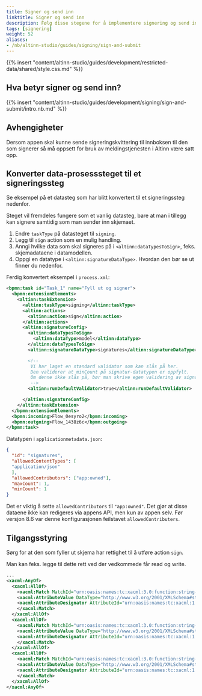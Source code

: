 ```yaml
---
title: Signer og send inn
linktitle: Signer og send inn
description: Følg disse stegene for å implementere signering og send inn i ett steg i din app.
tags: [signering]
weight: 52
aliases:
- /nb/altinn-studio/guides/signing/sign-and-submit
---
```


{{% insert "content/altinn-studio/guides/development/restricted-data/shared/style.css.md" %}}

## Hva betyr signer og send inn?
{{% insert "content/altinn-studio/guides/development/signing/sign-and-submit/intro.nb.md" %}}

## Avhengigheter
Dersom appen skal kunne sende signeringskvittering til innboksen til den som signerer så må oppsett for bruk av meldingstjenesten i Altinn være satt opp.

## Konverter data-prosesssteget til et signeringssteg

Se eksempel på et datasteg som har blitt konvertert til et signeringssteg nedenfor. 

Steget vil fremdeles fungere som et vanlig datasteg, bare at man i tillegg kan signere samtidig som man sender inn skjemaet.

1. Endre `taskType` på datasteget til `signing`.
2. Legg til `sign` action som en mulig handling.
3. Anngi hvilke data som skal signeres på i `<altinn:dataTypesToSign>`, feks. skjemadataene i datamodellen.
5. Oppgi en datatype i `<altinn:signatureDataType>`. Hvordan den bør se ut finner du nedenfor.

Ferdig konvertert eksempel i `process.xml`:

```xml
<bpmn:task id="Task_1" name="Fyll ut og signer">
  <bpmn:extensionElements>
    <altinn:taskExtension>
      <altinn:taskType>signing</altinn:taskType>
      <altinn:actions>
        <altinn:action>sign</altinn:action>
      </altinn:actions>
      <altinn:signatureConfig>
        <altinn:dataTypesToSign>
          <altinn:dataType>model</altinn:dataType>
        </altinn:dataTypesToSign>
        <altinn:signatureDataType>signatures</altinn:signatureDataType>

        <!-- 
         Vi har laget en standard validator som kan slås på her.
         Den validerer at minCount på signatur-datatypen er oppfylt.
         Om denne ikke slås på, bør man skrive egen validering av signaturer.
         -->
        <altinn:runDefaultValidator>true</altinn:runDefaultValidator>

      </altinn:signatureConfig>
    </altinn:taskExtension>
  </bpmn:extensionElements>
  <bpmn:incoming>Flow_0esyro2</bpmn:incoming>
  <bpmn:outgoing>Flow_1438z6c</bpmn:outgoing>
</bpmn:task>
```

Datatypen i `applicationmetadata.json`:

```json
{
  "id": "signatures",
  "allowedContentTypes": [
  "application/json"
  ],
  "allowedContributors": ["app:owned"],
  "maxCount": 1,
  "minCount": 1
}
```

Det er viktig å sette `allowedContributors` til ```"app:owned"```. Det gjør at disse dataene ikke kan redigeres via appens API, men kun av appen selv. Før versjon 8.6 var denne konfigurasjonen feilstavet `allowedContributers`.

## Tilgangsstyring
Sørg for at den som fyller ut skjema har rettighet til å utføre action `sign`.

Man kan feks. legge til dette rett ved der vedkommede får read og write.

```xml
...
<xacml:AnyOf>
  <xacml:AllOf>
    <xacml:Match MatchId="urn:oasis:names:tc:xacml:3.0:function:string-equal-ignore-case">
    <xacml:AttributeValue DataType="http://www.w3.org/2001/XMLSchema#string">read</xacml:AttributeValue>
    <xacml:AttributeDesignator AttributeId="urn:oasis:names:tc:xacml:1.0:action:action-id" Category="urn:oasis:names:tc:xacml:3.0:attribute-category:action" DataType="http://www.w3.org/2001/XMLSchema#string" MustBePresent="false" />
    </xacml:Match>
  </xacml:AllOf>
  <xacml:AllOf>
    <xacml:Match MatchId="urn:oasis:names:tc:xacml:3.0:function:string-equal-ignore-case">
    <xacml:AttributeValue DataType="http://www.w3.org/2001/XMLSchema#string">write</xacml:AttributeValue>
    <xacml:AttributeDesignator AttributeId="urn:oasis:names:tc:xacml:1.0:action:action-id" Category="urn:oasis:names:tc:xacml:3.0:attribute-category:action" DataType="http://www.w3.org/2001/XMLSchema#string" MustBePresent="false" />
    </xacml:Match>
  </xacml:AllOf>
  <xacml:AllOf>
    <xacml:Match MatchId="urn:oasis:names:tc:xacml:3.0:function:string-equal-ignore-case">
    <xacml:AttributeValue DataType="http://www.w3.org/2001/XMLSchema#string">sign</xacml:AttributeValue>
    <xacml:AttributeDesignator AttributeId="urn:oasis:names:tc:xacml:1.0:action:action-id" Category="urn:oasis:names:tc:xacml:3.0:attribute-category:action" DataType="http://www.w3.org/2001/XMLSchema#string" MustBePresent="false" />
    </xacml:Match>
  </xacml:AllOf>
</xacml:AnyOf>
```